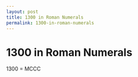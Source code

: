 ```yaml
---
layout: post
title: 1300 in Roman Numerals
permalink: 1300-in-roman-numerals
---
```


# 1300 in Roman Numerals

1300 = MCCC
